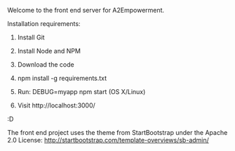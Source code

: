 Welcome to the front end server for A2Empowerment.

Installation requirements:

1. Install Git

2. Install Node and NPM

3. Download the code

4. npm install -g requirements.txt

5. Run: DEBUG=myapp npm start (OS X/Linux)

6. Visit http://localhost:3000/

:D

The front end project uses the theme from StartBootstrap under the Apache 2.0 License: 
http://startbootstrap.com/template-overviews/sb-admin/